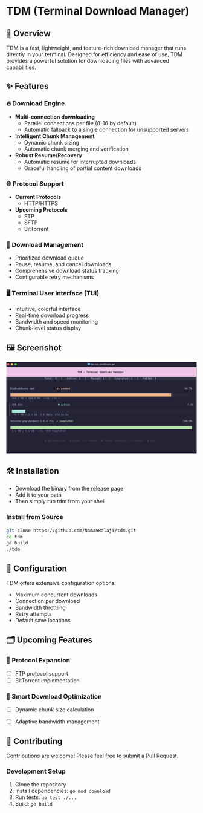 # TDM (Terminal Download Manager)

## 🚀 Overview

TDM is a fast, lightweight, and feature-rich download manager that runs directly in your terminal. Designed for efficiency and ease of use, TDM provides a powerful solution for downloading files with advanced capabilities.

## ✨ Features

### 🔥 Download Engine
- **Multi-connection downloading**
    - Parallel connections per file (8-16 by default)
    - Automatic fallback to a single connection for unsupported servers
- **Intelligent Chunk Management**
    - Dynamic chunk sizing
    - Automatic chunk merging and verification
- **Robust Resume/Recovery**
    - Automatic resume for interrupted downloads
    - Graceful handling of partial content downloads

### 🌐 Protocol Support
- **Current Protocols**
    - HTTP/HTTPS
- **Upcoming Protocols**
    - FTP
    - SFTP
    - BitTorrent

### 🚦 Download Management
- Prioritized download queue
- Pause, resume, and cancel downloads
- Comprehensive download status tracking
- Configurable retry mechanisms

### 🖥️ Terminal User Interface (TUI)
- Intuitive, colorful interface
- Real-time download progress
- Bandwidth and speed monitoring
- Chunk-level status display

## 🖼️ Screenshot

![TDM Terminal Interface](./assets/tdm_screenshot.png)

## 🛠️ Installation
- Download the binary from the release page 
- Add it to your path 
- Then simply run tdm from your shell

### Install from Source
```bash
git clone https://github.com/NamanBalaji/tdm.git
cd tdm
go build
./tdm
```

## 🔧 Configuration

TDM offers extensive configuration options:
- Maximum concurrent downloads
- Connection per download
- Bandwidth throttling
- Retry attempts
- Default save locations

## 🗂️ Upcoming Features

### 📡 Protocol Expansion
- [ ] FTP protocol support
- [ ] BitTorrent implementation

### 🧠 Smart Download Optimization
- [ ] Dynamic chunk size calculation
- [ ] Adaptive bandwidth management


## 🤝 Contributing

Contributions are welcome! Please feel free to submit a Pull Request.

### Development Setup
1. Clone the repository
2. Install dependencies: `go mod download`
3. Run tests: `go test ./...`
4. Build: `go build`
